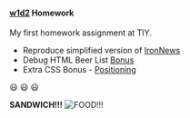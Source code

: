 #### [w1d2](https://github.com/jjrajani/w1d2_HW) Homework

My first homework assignment at TIY.

  * Reproduce simplified version of [IronNews](https://github.com/jjrajani/w1d2_HW/tree/master/HW_IronNews)
  * Debug HTML Beer List [Bonus](https://github.com/jjrajani/w1d2_HW/tree/master/Bonus)
  * Extra CSS Bonus - [Positioning](https://github.com/jjrajani/w1d2_HW/tree/master/Bonus_2)

:smiley: :smiley: :smiley:

**SANDWICH!!!**
![FOOD!!!](http://lorempixel.com/image_output/food-q-c-640-480-9.jpg)
